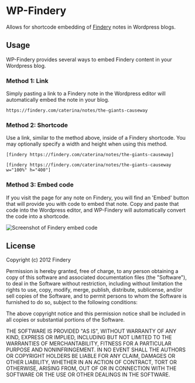 # WP-Findery

Allows for shortcode embedding of [Findery](http://findery.com) notes in Wordpress blogs.

## Usage

WP-Findery provides several ways to embed Findery content in your Wordpress blog.

### Method 1: Link

Simply pasting a link to a Findery note in the Wordpress editor will automatically embed the note in your blog.

``` https://findery.com/caterina/notes/the-giants-causeway ```

### Method 2: Shortcode

Use a link, similar to the method above, inside of a Findery shortcode. You may optionally specify a width and height when using this method.

``` [findery https://findery.com/caterina/notes/the-giants-causeway] ```

``` [findery https://findery.com/caterina/notes/the-giants-causeway w="100%" h="400"] ```

### Method 3: Embed code

If you visit the page for any note on Findery, you will find an 'Embed' button that will provide you with code to embed that note. Copy and paste that code into the Wordpress editor, and WP-Findery will automatically convert the code into a shortcode.

![Screenshot of Findery embed code](http://cl.ly/image/1B0G0D0l1a3G/Screen%20Shot%202012-12-05%20at%2012.36.37%20PM.png)

## License

Copyright (c) 2012 Findery

Permission is hereby granted, free of charge, to any person obtaining a copy of this software and associated documentation files (the "Software"), to deal in the Software without restriction, including without limitation the rights to use, copy, modify, merge, publish, distribute, sublicense, and/or sell copies of the Software, and to permit persons to whom the Software is furnished to do so, subject to the following conditions:

The above copyright notice and this permission notice shall be included in all copies or substantial portions of the Software.

THE SOFTWARE IS PROVIDED "AS IS", WITHOUT WARRANTY OF ANY KIND, EXPRESS OR IMPLIED, INCLUDING BUT NOT LIMITED TO THE WARRANTIES OF MERCHANTABILITY, FITNESS FOR A PARTICULAR PURPOSE AND NONINFRINGEMENT. IN NO EVENT SHALL THE AUTHORS OR COPYRIGHT HOLDERS BE LIABLE FOR ANY CLAIM, DAMAGES OR OTHER LIABILITY, WHETHER IN AN ACTION OF CONTRACT, TORT OR OTHERWISE, ARISING FROM, OUT OF OR IN CONNECTION WITH THE SOFTWARE OR THE USE OR OTHER DEALINGS IN THE SOFTWARE.